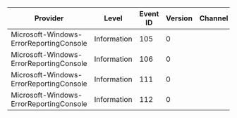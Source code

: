 Provider                                 |  Level        |  Event ID  |  Version  |  Channel  |  Task                   |  Opcode  |  Keyword  |  Message
-----------------------------------------|---------------|------------|-----------|-----------|-------------------------|----------|-----------|---------
Microsoft-Windows-ErrorReportingConsole  |  Information  |  105       |  0        |           |  PrsCplPageLayout       |  Start   |           |
Microsoft-Windows-ErrorReportingConsole  |  Information  |  106       |  0        |           |  PrsCplPageLayout       |  Stop    |           |
Microsoft-Windows-ErrorReportingConsole  |  Information  |  111       |  0        |           |  PrsReportDbPopulation  |  Start   |           |
Microsoft-Windows-ErrorReportingConsole  |  Information  |  112       |  0        |           |  PrsReportDbPopulation  |  Stop    |           |